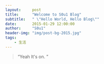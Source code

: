 ```yaml
---
layout:     post
title:      "Welcome to S0u1 Blog"
subtitle:   " \"Hello World, Hello Blog\""
date:       2015-01-29 12:00:00
author:     "S0u1"
header-img: "img/post-bg-2015.jpg"
tags:
    - 生活
---
```


> “Yeah It's on. ”


